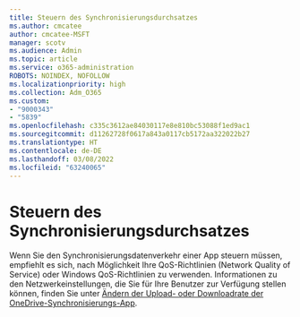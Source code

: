 ```yaml
---
title: Steuern des Synchronisierungsdurchsatzes
ms.author: cmcatee
author: cmcatee-MSFT
manager: scotv
ms.audience: Admin
ms.topic: article
ms.service: o365-administration
ROBOTS: NOINDEX, NOFOLLOW
ms.localizationpriority: high
ms.collection: Adm_O365
ms.custom:
- "9000343"
- "5839"
ms.openlocfilehash: c335c3612ae84030117e8e810bc53088f1ed9ac1
ms.sourcegitcommit: d11262728f0617a843a0117cb5172aa322022b27
ms.translationtype: HT
ms.contentlocale: de-DE
ms.lasthandoff: 03/08/2022
ms.locfileid: "63240065"
---
```

# <a name="control-sync-throughput"></a>Steuern des Synchronisierungsdurchsatzes

Wenn Sie den Synchronisierungsdatenverkehr einer App steuern müssen, empfiehlt es sich, nach Möglichkeit Ihre QoS-Richtlinien (Network Quality of Service) oder Windows QoS-Richtlinien zu verwenden. Informationen zu den Netzwerkeinstellungen, die Sie für Ihre Benutzer zur Verfügung stellen können, finden Sie unter [Ändern der Upload- oder Downloadrate der OneDrive-Synchronisierungs-App](https://support.office.com/article/71cc69da-2371-4981-8cc8-b4558bdda56e).